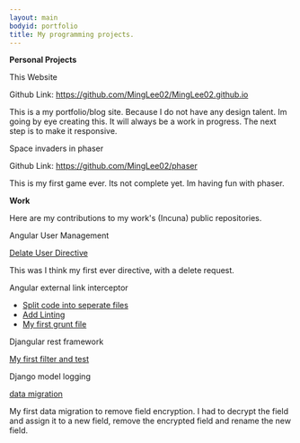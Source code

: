 ```yaml
---
layout: main
bodyid: portfolio
title: My programming projects.
---
```



<b>Personal Projects</b>
	
<p class="project-heading">This Website</p>
Github Link: <a href="https://github.com/MingLee02/MingLee02.github.io">https://github.com/MingLee02/MingLee02.github.io</a>

This is a my portfolio/blog site.
Because I do not have any design talent. Im going by eye creating this.
It will always be a work in progress.
The next step is to make it responsive.

<p class="project-heading">Space invaders in phaser</p>
Github Link: <a href="https://github.com/MingLee02/phaser">https://github.com/MingLee02/phaser</a>

This is my first game ever. Its not complete yet. Im having fun with phaser.


<b>Work</b>

Here are my contributions to my work's (Incuna) public repositories.

<p class="project-heading">Angular User Management</p>
<a href="https://github.com/incuna/angular-user-management/pull/8/files">Delate User Directive</a>

This was I think my first ever directive, with a delete request.

<p class="project-heading">Angular external link interceptor</p>
<ul>
	<li><a href="https://github.com/incuna/angular-external-link-interceptor/pull/20">Split code into seperate files</a></li>
	<li><a href="https://github.com/incuna/angular-external-link-interceptor/pull/21">Add Linting</a></li>
	<li><a href="https://github.com/incuna/angular-external-link-interceptor/blob/master/Gruntfile.js">My first grunt file</a></li>
</ul>

<p class="project-heading">Djangular rest framework</p>

<a href="https://github.com/incuna/djangular-rest-framework/pull/20/files">My first filter and test</a>

<p class="project-heading">Django model logging</p>

<a href="https://github.com/incuna/django-model-logging/pull/3/files">data migration</a>

My first data migration to remove field encryption. I had to decrypt the field and assign it to a new field, remove the encrypted field and rename the new field.